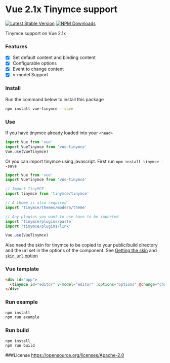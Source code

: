# Vue 2.1x Tinymce support

[![Latest Stable Version](https://img.shields.io/npm/v/vue-tinymce.svg?style=flat-square)](https://www.npmjs.com/package/vue-tinymce)
[![NPM Downloads](https://img.shields.io/npm/dt/vue-tinymce.svg?style=flat-square)](https://www.npmjs.com/package/vue-tinymce)

Tinymce support on Vue 2.1x

### Features

- [x] Set default content and binding content
- [x] Configurable options
- [x] Event to change content
- [x] v-model Support

### Install

Run the command below to install this package

```sh
npm install vue-tinymce --save
```

### Use
If you have tinymce already loaded into your `<head>`
```javascript
import Vue from 'vue'
import VueTinymce from 'vue-tinymce'
Vue.use(VueTinymce)
```

Or you can import tinymce using javascript. First run `npm install tinymce --save`
```javascript
import Vue from 'vue'
import VueTinymce from 'vue-tinymce'

// Import TinyMCE
import tinymce from 'tinymce/tinymce'

// A theme is also required
import 'tinymce/themes/modern/theme'

// Any plugins you want to use have to be imported
import 'tinymce/plugins/paste'
import 'tinymce/plugins/link'

Vue.use(VueTinymce)
```
Also need the skin for tinymce to be copied to your public/build directory and the url set in the options of the component.
See [Getting the skin](https://www.tinymce.com/docs/advanced/usage-with-module-loaders/#gettingtheskin)
and [`skin_url` option](https://www.tinymce.com/docs/configure/editor-appearance/#skin_url)

### Vue template
```html
<div id="app">
  <tinymce id="editor" v-model="editor" :options="options" @change="change" :content='content'></tinymce>
</div>
```

### Run example
```sh
npm install
npm run example
```

### Run build
```sh
npm install
npm run build
```

###License
https://opensource.org/licenses/Apache-2.0
